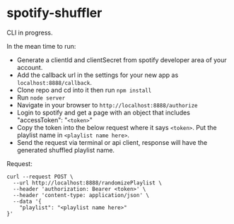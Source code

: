 # spotify-shuffler

CLI in progress.

In the mean time to run:
* Generate a clientId and clientSecret from spotify developer area of your account.
* Add the callback url in the settings for your new app as `localhost:8888/callback`.
* Clone repo and cd into it then run `npm install`
* Run `node server`
* Navigate in your browser to `http://localhost:8888/authorize`
* Login to spotify and get a page with an object that includes "accessToken": "`<token>`"
* Copy the token into the below request where it says `<token>`. Put the playlist name in `<playlist name here>`.
* Send the request via terminal or api client, response will have the generated shuffled playlist name.

Request:
```
curl --request POST \
  --url http://localhost:8888/randomizePlaylist \
  --header 'authorization: Bearer <token>' \
  --header 'content-type: application/json' \
  --data '{
	"playlist": "<playlist name here>"
}'
```
